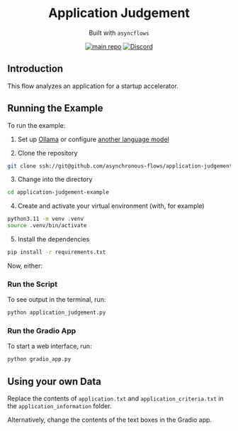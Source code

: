 <div align="center">
<h1>
Application Judgement
</h1>

Built with `asyncflows`

[![main repo](https://img.shields.io/badge/main_repo-1f425f)](https://github.com/asynchronous-flows/asyncflows)
[![Discord](https://img.shields.io/badge/discord-7289da)](https://discord.gg/AGZ6GrcJCh)

</div>

## Introduction

This flow analyzes an application for a startup accelerator. 

## Running the Example

To run the example:

1. Set up [Ollama](https://github.com/asynchronous-flows/asyncflows#setting-up-ollama-for-local-inference) or configure [another language model](https://github.com/asynchronous-flows/asyncflows#using-any-language-model)  

2. Clone the repository

```bash
git clone ssh://git@github.com/asynchronous-flows/application-judgement-example
```

3. Change into the directory

```bash
cd application-judgement-example
```

4. Create and activate your virtual environment (with, for example)

```bash
python3.11 -m venv .venv
source .venv/bin/activate
```

5. Install the dependencies

```bash
pip install -r requirements.txt
```

Now, either:

### Run the Script

To see output in the terminal, run:

```bash
python application_judgement.py
```

### Run the Gradio App

To start a web interface, run:

```bash
python gradio_app.py
```

## Using your own Data

Replace the contents of `application.txt` and `application_criteria.txt` in the `application_information` folder.

Alternatively, change the contents of the text boxes in the Gradio app.

